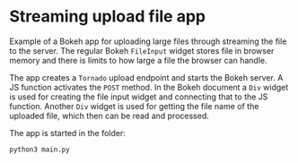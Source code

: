 # Streaming upload file app

Example of a Bokeh app for uploading large files through streaming the file to the server. The regular Bokeh `FileInput` widget stores file in browser memory and there is limits to how large a file the browser can handle.

The app creates a `Tornado` upload endpoint and starts the Bokeh server. A JS function activates the `POST` method. In the Bokeh document a `Div` widget is used for creating the file input widget and connecting that to the JS function. Another `Div` widget is used for getting the file name of the uploaded file, which then can be read and processed.

The app is started in the folder:

    python3 main.py
